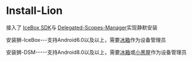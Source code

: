 # Install-Lion
接入了 [IceBox SDK](https://github.com/heruoxin/IceBox-SDK)与 [Delegated-Scopes-Manager](https://github.com/heruoxin/Delegated-Scopes-Manager)实现静默安装

安装狮-IceBox---支持Android6.0以及以上，需要[冰箱](https://www.coolapk.com/apk/com.catchingnow.icebox)作为设备管理员

安装狮-DSM-----支持Android8.0以及以上，需要[冰箱](https://www.coolapk.com/apk/com.catchingnow.icebox)或[小黑屋](https://www.coolapk.com/apk/web1n.stopapp)作为设备管理员
